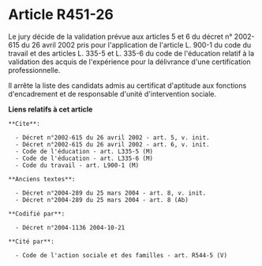 # Article R451-26

Le jury décide de la validation prévue aux articles 5 et 6 du décret n° 2002-615 du 26 avril 2002 pris pour l'application de
l'article L. 900-1 du code du travail et des articles L. 335-5 et L. 335-6 du code de l'éducation relatif à la validation des
acquis de l'expérience pour la délivrance d'une certification professionnelle.

Il arrête la liste des candidats admis au certificat d'aptitude aux fonctions d'encadrement et de responsable d'unité
d'intervention sociale.

**Liens relatifs à cet article**

	**Cite**:

	  - Décret n°2002-615 du 26 avril 2002 - art. 5, v. init.
	  - Décret n°2002-615 du 26 avril 2002 - art. 6, v. init.
	  - Code de l'éducation - art. L335-5 (M)
	  - Code de l'éducation - art. L335-6 (M)
	  - Code du travail - art. L900-1 (M)

	**Anciens textes**:

	  - Décret n°2004-289 du 25 mars 2004 - art. 8, v. init.
	  - Décret n°2004-289 du 25 mars 2004 - art. 8 (Ab)

	**Codifié par**:

	  - Décret n°2004-1136 2004-10-21

	**Cité par**:

	  - Code de l'action sociale et des familles - art. R544-5 (V)
